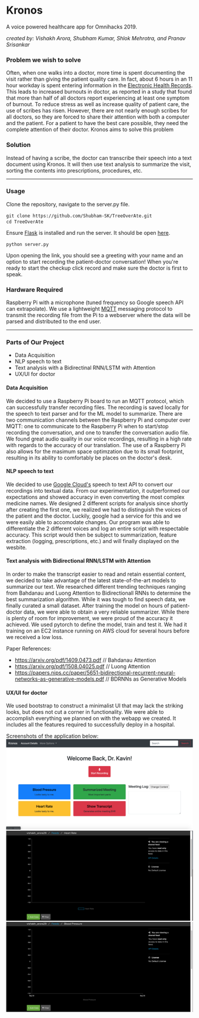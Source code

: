 # Kronos
A voice powered healthcare app for Omnihacks 2019.

_created by: Vishakh Arora, Shubham Kumar, Shlok Mehrotra, and Pranav Srisankar_


### Problem we wish to solve
Often, when one walks into a doctor, more time is spent documenting the visit rather than giving the patient quality care. In fact, about 6 hours in an 11 hour workday is spent entering information in the [Electronic Health Records](https://en.wikipedia.org/wiki/Electronic_health_record). This leads to increased burnouts in doctor, as reported in a study that found that more than half of all doctors report experiencing at least one symptom of burnout. To reduce stress as well as increase quality of patient care, the use of scribes has risen. However, there are not nearly enough scribes for all doctors, so they are forced to share their attention with both a computer and the patient. For a patient to have the best care possible, they need the complete attention of their doctor. Kronos aims to solve this problem

### Solution
Instead of having a scribe, the doctor can transcribe their speech into a text document using Kronos. It will then use text analysis to summarize the visit, sorting the contents into prescriptions, procedures, etc.

___
### Usage
Clone the repository, navigate to the server.py file.

```
git clone https://github.com/Shubham-SK/TreeOverAte.git
cd TreeOverAte
```

Ensure [Flask](https://pypi.org/project/Flask/) is installed and run the server. It should be open [here](127.0.0.1/5000).

```
python server.py
```

Upon opening the link, you should see a greeting with your name and an option to start recording the patient-doctor conversation! When you're ready to start the checkup click record and make sure the doctor is first to speak.

### Hardware Required
Raspberry Pi with a microphone (tuned frequency so Google speech API can extrapolate). We use a lightweight [MQTT](http://mqtt.org/) messaging protocol to transmit the recording file from the Pi to a webserver where the data will be parsed and distributed to the end user.

___
### Parts of Our Project
- Data Acquisition
- NLP speech to text
- Text analysis with a Bidirectinal RNN/LSTM with Attention
- UX/UI for doctor

#### Data Acquisition
We decided to use a Raspberry Pi board to run an MQTT protocol, which can successfully transfer recording files. The recording is saved locally for the speech to text parser and for the ML model to summarize. There are two communication channels between the Raspberry Pi and computer over MQTT: one to communicate to the Raspberry Pi when to start/stop recording the conversation, and one to transfer the conversation audio file. We found great audio quality in our voice recordings, resulting in a high rate with regards to the accuracy of our translation. The use of a Raspberry Pi also allows for the masimum space optimzation due to its small footprint, resulting in its ability to comfortably be places on the doctor's desk.

#### NLP speech to text
We decided to use [Google Cloud's](https://cloud.google.com/speech-to-text/) speech to text API to convert our recordings into textual data. From our experimentation, it outperformed our expectations and showed accuracy in even converting the most complex medicine names. We designed 2 different scripts for analysis since shortly after creating the first one, we realized we had to distinguish the voices of the patient and the doctor. Luckily, google had a service for this and we were easily able to accomodate changes. Our program was able to differentiate the 2 different voices and log an entire script with respectable accuracy. This script would then be subject to summarization, feature extraction (logging, prescriptions, etc.) and will finally displayed on the wesbite.

#### Text analysis with Bidirectional RNN/LSTM with Attention
In order to make the transcript easier to read and retain essential content, we decided to take advantage of the latest state-of-the-art models to summarize our text. We researched different trending techniques ranging from Bahdanau and Luong Attention to Bidirectionall RNNs to determine the best summarization algorithm. While it was tough to find speech data, we finally curated a small dataset. After training the model on hours of patient-doctor data, we were able to obtain a very reliable summarizer. While there is plenty of room for improvement, we were proud of the accuracy it achieved. We used pytorch to define the model, train and test it. We had it training on an EC2 instance running on AWS cloud for several hours before we received a low loss.

Paper References:
- https://arxiv.org/pdf/1409.0473.pdf // Bahdanau Attention
- https://arxiv.org/pdf/1508.04025.pdf // Luong Attention
- https://papers.nips.cc/paper/5651-bidirectional-recurrent-neural-networks-as-generative-models.pdf // BDRNNs as Generative Models

#### UX/UI for doctor
We used bootstrap to construct a minimalist UI that may lack the striking looks, but does not cut a corner in functionality. We were able to accomplish everything we planned on with the webapp we created. It includes all the features required to successfully deploy in a hospital.

Screenshots of the application below:
<img style = "text-align: center" src="assets/img.png" alt="Figure 1: Webapp Dashboard Screenshot"/>
<img style = "text-align: center" src="assets/img1.png" alt="Figure 2: Graph 1"/>
<img style = "text-align: center" src="assets/img2.png" alt="Figure 3: Graph 2"/>
